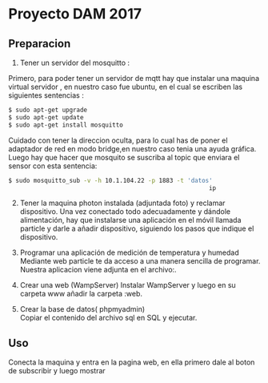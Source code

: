 # Proyecto DAM 2017

## Preparacion

1. Tener un servidor del mosquitto :

Primero, para poder tener un servidor de mqtt hay que instalar una maquina virtual servidor , en nuestro caso fue ubuntu, en el cual se escriben las siguientes sentencias :
		
```bash
$ sudo apt-get upgrade
$ sudo apt-get update
$ sudo apt-get install mosquitto 
```

Cuidado con tener la direccion oculta, para lo cual has de poner el adaptador de red en modo bridge,en nuestro caso tenia una ayuda gráfica.
Luego hay que hacer que mosquito se suscriba al topic que enviara el sensor con esta sentencia:

```bash
$ sudo mosquitto_sub -v -h 10.1.104.22 -p 1883 -t 'datos'
 														ip			      puerto    topic
```
														
2. Tener la maquina photon instalada (adjuntada foto) y reclamar dispositivo.
Una vez conectado todo adecuadamente y dándole alimentación, hay que instalarse una aplicación en el móvil llamada  particle y darle a añadir dispositivo, siguiendo los pasos que indique el dispositivo.
 
3. Programar una aplicación de medición de temperatura y humedad
Mediante web particle te da acceso a una manera sencilla de  programar.
Nuestra aplicacion viene adjunta en el archivo:.	  			

4. Crear una web (WampServer)
Instalar WampServer y luego en su carpeta www añadir la carpeta :web.

5. Crear la base de datos( phpmyadmin)		
Copiar el contenido del archivo sql en SQL y ejecutar.

## Uso
Conecta la maquina y entra en la pagina web, en ella primero dale al boton de subscribir y luego mostrar	 														